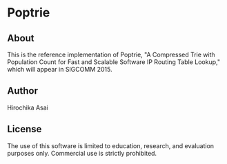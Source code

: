 # Poptrie

## About

This is the reference implementation of Poptrie,  "A Compressed Trie with
Population Count for Fast and Scalable Software IP Routing Table Lookup,"
which will appear in SIGCOMM 2015.


## Author

Hirochika Asai


## License

The use of this software is limited to education, research, and evaluation
purposes only.  Commercial use is strictly prohibited.
